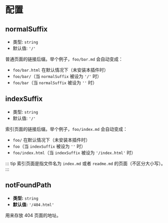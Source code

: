 # 配置

## normalSuffix

- 类型: `string`
- 默认值: `'/'`

普通页面的链接后缀。举个例子，`foo/bar.md` 会自动变成：

- `foo/bar.html` 在默认情况下（未安装本插件时）
- `foo/bar/`（当 `normalSuffix` 被设为 `'/'` 时）
- `foo/bar`（当 `normalSuffix` 被设为 `''` 时）

## indexSuffix

- 类型: `string`
- 默认值: `'/'`

索引页面的链接后缀。举个例子，`foo/index.md` 会自动变成：

- `foo/` 在默认情况下（未安装本插件时）
- `foo`（当 `indexSuffix` 被设为 `''` 时）
- `foo/index.html`（当 `indexSuffix` 被设为 `'/index.html'` 时）

::: tip
索引页面是指文件名为 `index.md` 或者 `readme.md` 的页面（不区分大小写）。
:::

## notFoundPath

- **类型:** `string`
- **默认值:** `'/404.html'`

用来存放 404 页面的地址。

